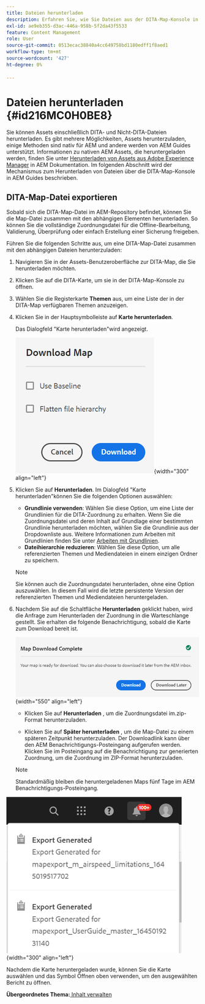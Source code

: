 ```yaml
---
title: Dateien herunterladen
description: Erfahren Sie, wie Sie Dateien aus der DITA-Map-Konsole in AEM Guides herunterladen und eine DITA-Map-Datei in AEM Repository exportieren.
exl-id: ae9eb355-d3ac-446a-958b-5f2da43f5533
feature: Content Management
role: User
source-git-commit: 0513ecac38840a4cc649758bd1180edff1f8aed1
workflow-type: tm+mt
source-wordcount: '427'
ht-degree: 0%

---
```


# Dateien herunterladen {#id216MC0H0BE8}

Sie können Assets einschließlich DITA- und Nicht-DITA-Dateien herunterladen. Es gibt mehrere Möglichkeiten, Assets herunterzuladen, einige Methoden sind nativ für AEM und andere werden von AEM Guides unterstützt. Informationen zu nativen AEM Assets, die heruntergeladen werden, finden Sie unter [Herunterladen von Assets aus Adobe Experience Manager](https://experienceleague.adobe.com/docs/experience-manager-cloud-service/assets/manage/download-assets-from-aem.html) in AEM Dokumentation. Im folgenden Abschnitt wird der Mechanismus zum Herunterladen von Dateien über die DITA-Map-Konsole in AEM Guides beschrieben.

## DITA-Map-Datei exportieren

Sobald sich die DITA-Map-Datei im AEM-Repository befindet, können Sie die Map-Datei zusammen mit den abhängigen Elementen herunterladen. So können Sie die vollständige Zuordnungsdatei für die Offline-Bearbeitung, Validierung, Überprüfung oder einfach Erstellung einer Sicherung freigeben.

Führen Sie die folgenden Schritte aus, um eine DITA-Map-Datei zusammen mit den abhängigen Dateien herunterzuladen:

1. Navigieren Sie in der Assets-Benutzeroberfläche zur DITA-Map, die Sie herunterladen möchten.

1. Klicken Sie auf die DITA-Karte, um sie in der DITA-Map-Konsole zu öffnen.

1. Wählen Sie die Registerkarte **Themen** aus, um eine Liste der in der DITA-Map verfügbaren Themen anzuzeigen.

1. Klicken Sie in der Hauptsymbolleiste auf **Karte herunterladen**.

   Das Dialogfeld &quot;Karte herunterladen&quot;wird angezeigt.

   ![](images/download-map.png){width="300" align="left"}

1. Klicken Sie auf **Herunterladen**. Im Dialogfeld &quot;Karte herunterladen&quot;können Sie die folgenden Optionen auswählen:

   - **Grundlinie verwenden**: Wählen Sie diese Option, um eine Liste der Grundlinien für die DITA-Zuordnung zu erhalten. Wenn Sie die Zuordnungsdatei und deren Inhalt auf Grundlage einer bestimmten Grundlinie herunterladen möchten, wählen Sie die Grundlinie aus der Dropdownliste aus. Weitere Informationen zum Arbeiten mit Grundlinien finden Sie unter [Arbeiten mit Grundlinien](generate-output-use-baseline-for-publishing.md#).
   - **Dateihierarchie reduzieren**: Wählen Sie diese Option, um alle referenzierten Themen und Mediendateien in einem einzigen Ordner zu speichern.
   >[!NOTE]
   >
   > Sie können auch die Zuordnungsdatei herunterladen, ohne eine Option auszuwählen. In diesem Fall wird die letzte persistente Version der referenzierten Themen und Mediendateien heruntergeladen.

1. Nachdem Sie auf die Schaltfläche **Herunterladen** geklickt haben, wird die Anfrage zum Herunterladen der Zuordnung in die Warteschlange gestellt. Sie erhalten die folgende Benachrichtigung, sobald die Karte zum Download bereit ist.

   ![](images/download-map-prompt.png){width="550" align="left"}

   - Klicken Sie auf **Herunterladen** , um die Zuordnungsdatei im.zip-Format herunterzuladen.

   - Klicken Sie auf **Später herunterladen** , um die Map-Datei zu einem späteren Zeitpunkt herunterzuladen. Der Downloadlink kann über den AEM Benachrichtigungs-Posteingang aufgerufen werden. Klicken Sie im Posteingang auf die Benachrichtigung zur generierten Zuordnung, um die Zuordnung im ZIP-Format herunterzuladen.

   >[!NOTE]
   >
   > Standardmäßig bleiben die heruntergeladenen Maps fünf Tage im AEM Benachrichtigungs-Posteingang.

![](images/download-map-inbox.png){width="300" align="left"}

Nachdem die Karte heruntergeladen wurde, können Sie die Karte auswählen und das Symbol Öffnen oben verwenden, um den ausgewählten Bericht zu öffnen.

**Übergeordnetes Thema:**[ Inhalt verwalten](authoring.md)
